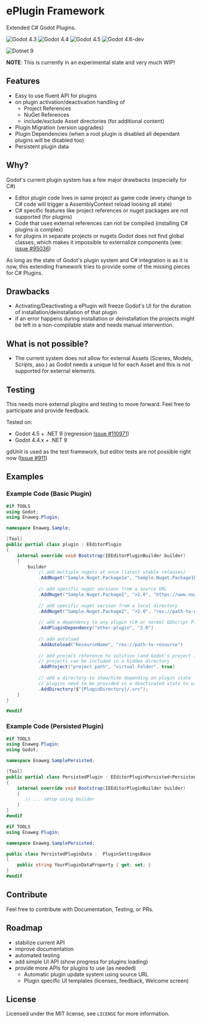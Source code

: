 # ePlugin Framework

Extended C# Godot Plugins.

![Godot 4.3](https://img.shields.io/badge/Godot-v4.3-202020?logo=godot-engine&logoColor=blue&color=darkgreen&labelColor=202020)
![Godot 4.4](https://img.shields.io/badge/Godot-v4.4-202020?logo=godot-engine&logoColor=blue&color=darkgreen&labelColor=202020)
![Godot 4.5](https://img.shields.io/badge/Godot-v4.5-202020?logo=godot-engine&logoColor=blue&color=darkorange&labelColor=202020)
![Godot 4.6-dev](https://img.shields.io/badge/Godot-v4.6--dev-202020?logo=godot-engine&logoColor=blue&color=darkorange&labelColor=202020)

![Dotnet 9](https://img.shields.io/badge/9-02020?logo=dotnet&logoSize=auto&logoColor=purple&color=darkgreen&labelColor=E0E0E0)

**NOTE**: This is currently in an experimental state and very much WIP!

## Features

+ Easy to use fluent API for plugins
+ on plugin activation/deactivation handling of
    + Project References
    + NuGet References
    + include/exclude Asset directories (for additional content)
+ Plugin Migration (version upgrades)
+ Plugin Dependencies (when a root plugin is disabled all dependant plugins will be disabled too)
+ Persistent plugin data

## Why?

Godot's current plugin system has a few major drawbacks (especially for C#)

+ Editor plugin code lives in same project as game code (every change to C# code will trigger a AssemblyContext reload
  loosing all state)
+ C# specific features like project references or nuget packages are not supported (for plugins)
+ Code that uses external references can not be compiled (installing C# plugins is complex)
+ for plugins in separate projects or nugets Godot does not find global classes, which makes it impossible to
  externalize components (see: [issue #95036](https://github.com/godotengine/godot/issues/95036))

As long as the state of Godot's plugin system and C# integration is as it is now, this extending framework tries to
provide some of the missing pieces for C# Plugins.

## Drawbacks

+ Activating/Deactivating a ePlugin will freeze Godot's UI for the duration of installation/deinstallation of that
  plugin
+ if an error happens during installation or deinstallation the projects might be left in a non-compilable state and
  needs manual intervention.

## What is not possible?

+ The current system does not allow for external Assets (Scenes, Models, Scripts, aso.) as Godot needs a unique Id for
  each Asset and this is not supported for external elements.

## Testing

This needs more external plugins and testing to move forward. Feel free to participate and provide feedback.

Tested on:

+ Godot 4.5 + .NET 9 (regression [Issue #110971](https://github.com/godotengine/godot/issues/110971))
+ Godot 4.4.x + .NET 9

gdUnit is used as the test framework, but editor tests are not possible right now ([Issue #911](https://github.com/MikeSchulze/gdUnit4/issues/911))

## Examples

### Example Code (Basic Plugin)

```C#
#if TOOLS
using Godot;
using Enaweg.Plugin;

namespace Enaweg.Sample;

[Tool]
public partial class plugin : EEditorPlugin
{
    internal override void Bootstrap(IEEditorPluginBuilder builder)
    {
        builder
            // add multiple nugets at once (latest stable releases)
            .AddNuget("Sample.Nuget.Package1a", "Sample.Nuget.Package1b")
            
            // add specific nuget versions from a source URL
            .AddNuget("Sample.Nuget.Package2", ">2.0", "https://www.nuget.org/")
            
            // add specific nuget version from a local directory
            .AddNuget("Sample.Nuget.Package2", ">2.0", "res://path-to-nuget-directory")
            
            // add a dependency to any plugin (C# or normal GDScript Plugin)
            .AddPluginDependency("other-plugin", "2.0")
            
            // add autoload
            .AddAutoload("ResourceName", "res://path-to-resource")
            
            // add project reference to solution (and Godot's project if last parameter is true)
            // projects can be included in a hidden directory
            .AddProject("project path", "virtual Folder", true)
            
            // add a directory to show/hide depending on plugin state
            // plugins need to be provided in a deactivated state to users
            .AddDirectory($"{PluginDirectory}/.src");
    }
}

#endif
```

### Example Code (Persisted Plugin)

```C#
#if TOOLS
using Enaweg.Plugin;
using Godot;

namespace Enaweg.SamplePersisted;

[Tool]
public partial class PersistedPlugin : EEditorPluginPersisted<PersistedPluginData>
{
    internal override void Bootstrap(IEEditorPluginBuilder builder)
    {
       // ... setup using builder
    }
}
#endif
```

```C#
#if TOOLS
using Enaweg.Plugin;

namespace Enaweg.SamplePersisted;

public class PersistedPluginData :  PluginSettingsBase
{
    public string YourPluginDataProperty { get; set; }
}
#endif
```

## Contribute

Feel free to contribute with Documentation, Testing, or PRs.

## Roadmap

* stabilize current API
* improve documentation
* automated testing
* add simple UI API (show progress for plugins loading)
* provide more APIs for plugins to use (as needed)
    * Automatic plugin update system using source URL
    * Plugin specific UI templates (licenses, feedback, Welcome screen)

## License

Licensed under the MIT license, see `LICENSE` for more information.
